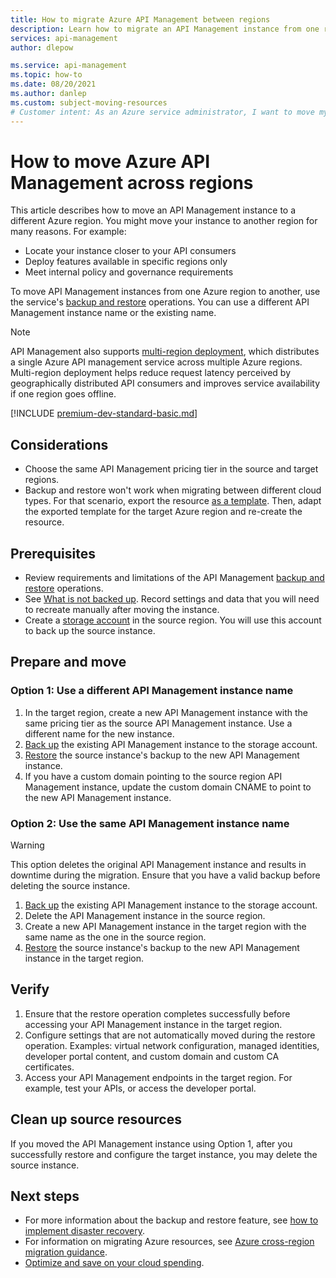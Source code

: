 ```yaml
---
title: How to migrate Azure API Management between regions
description: Learn how to migrate an API Management instance from one region to another.
services: api-management
author: dlepow

ms.service: api-management
ms.topic: how-to
ms.date: 08/20/2021
ms.author: danlep
ms.custom: subject-moving-resources
# Customer intent: As an Azure service administrator, I want to move my service resources to another Azure region.
---
```


# How to move Azure API Management across regions

This article describes how to move an API Management instance to a different Azure region. You might move your instance to another region for many reasons. For example:

* Locate your instance closer to your API consumers
* Deploy features available in specific regions only
* Meet internal policy and governance requirements

To move API Management instances from one Azure region to another, use the service's [backup and restore](api-management-howto-disaster-recovery-backup-restore.md) operations. You can use a different API Management instance name or the existing name. 

> [!NOTE]
> API Management also supports [multi-region deployment](api-management-howto-deploy-multi-region.md), which distributes a single Azure API management service across multiple Azure regions. Multi-region deployment helps reduce request latency perceived by geographically distributed API consumers and improves service availability if one region goes offline.

[!INCLUDE [premium-dev-standard-basic.md](../../includes/api-management-availability-premium-dev-standard-basic.md)]

## Considerations

* Choose the same API Management pricing tier in the source and target regions. 
* Backup and restore won't work when migrating between different cloud types. For that scenario, export the resource [as a template](../azure-resource-manager/management/manage-resource-groups-portal.md#export-resource-groups-to-templates). Then, adapt the exported template for the target Azure region and re-create the resource. 

## Prerequisites

* Review requirements and limitations of the API Management [backup and restore](api-management-howto-disaster-recovery-backup-restore.md) operations. 
* See [What is not backed up](api-management-howto-disaster-recovery-backup-restore.md#what-is-not-backed-up). Record settings and data that you will need to recreate manually after moving the instance.
* Create a [storage account](../storage/common/storage-account-create.md?tabs=azure-portal) in the source region. You will use this account to back up the source instance. 

## Prepare and move

### Option 1: Use a different API Management instance name

1. In the target region, create a new API Management instance with the same pricing tier as the source API Management instance. Use a different name for the new instance.
1. [Back up](api-management-howto-disaster-recovery-backup-restore.md#back-up-an-api-management-service) the existing API Management instance to the storage account. 
1. [Restore](api-management-howto-disaster-recovery-backup-restore.md#restore-an-api-management-service) the source instance's backup to the new API Management instance.
1. If you have a custom domain pointing to the source region API Management instance, update the custom domain CNAME to point to the new API Management instance. 

### Option 2: Use the same API Management instance name

> [!WARNING]
> This option deletes the original API Management instance and results in downtime during the migration. Ensure that you have a valid backup before deleting the source instance.

1. [Back up](api-management-howto-disaster-recovery-backup-restore.md#back-up-an-api-management-service) the existing API Management instance to the storage account. 
1. Delete the API Management instance in the source region. 
1. Create a new API Management instance in the target region with the same name as the one in the source region.
1. [Restore](api-management-howto-disaster-recovery-backup-restore.md#restore-an-api-management-service) the source instance's backup to the new API Management instance in the target region.  

## Verify

1. Ensure that the restore operation completes successfully before accessing your API Management instance in the target region.
1. Configure settings that are not automatically moved during the restore operation. Examples: virtual network configuration, managed identities, developer portal content, and custom domain and custom CA certificates.
1. Access your API Management endpoints in the target region. For example, test your APIs, or access the developer portal.

## Clean up source resources

If you moved the API Management instance using Option 1, after you successfully restore and configure the target instance, you may delete the source instance.

## Next steps

* For more information about the backup and restore feature, see [how to implement disaster recovery](api-management-howto-disaster-recovery-backup-restore.md).
* For information on migrating Azure resources, see [Azure cross-region migration guidance](https://github.com/Azure/Azure-Migration-Guidance).
* [Optimize and save on your cloud spending](../cost-management-billing/costs/quick-acm-cost-analysis.md?WT.mc_id=costmanagementcontent_docsacmhorizontal_-inproduct-learn).

